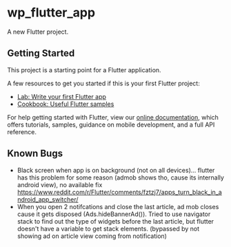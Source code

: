 # wp_flutter_app

A new Flutter project.

## Getting Started

This project is a starting point for a Flutter application.

A few resources to get you started if this is your first Flutter project:

- [Lab: Write your first Flutter app](https://flutter.dev/docs/get-started/codelab)
- [Cookbook: Useful Flutter samples](https://flutter.dev/docs/cookbook)

For help getting started with Flutter, view our
[online documentation](https://flutter.dev/docs), which offers tutorials,
samples, guidance on mobile development, and a full API reference.


## Known Bugs
- Black screen when app is on background (not on all devices)... flutter has this problem for some reason (admob shows tho, cause its internally android view), no available fix https://www.reddit.com/r/Flutter/comments/fztzj7/apps_turn_black_in_android_app_switcher/
- When you open 2 notifcations and close the last article, ad mob closes cause it gets disposed (Ads.hideBannerAd()). Tried to use navigator stack to find out the type of widgets before the last article, but flutter doesn't have a variable to get stack elements. (bypassed by not showing ad on article view coming from notification)
